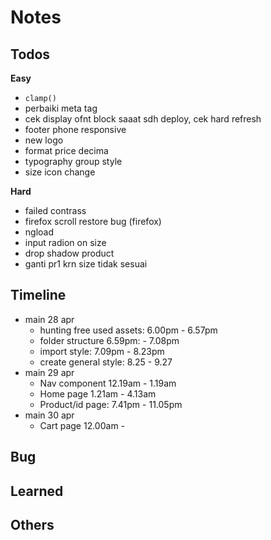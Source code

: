 # Notes

## Todos
**Easy**
- `clamp()`
- perbaiki meta tag
- cek display ofnt block saaat sdh deploy, cek hard refresh
- footer phone responsive
- new logo
- format price decima
- typography group style
- size icon change

**Hard**
- failed contrass
- firefox scroll restore bug (firefox)
- ngload
- input radion on size
- drop shadow product
- ganti pr1 krn size tidak sesuai

## Timeline
- main 28 apr
  - hunting free used assets: 6.00pm - 6.57pm
  - folder structure 6.59pm: - 7.08pm
  - import style: 7.09pm - 8.23pm
  - create general style: 8.25 - 9.27
- main 29 apr
  - Nav component 12.19am - 1.19am
  - Home page 1.21am - 4.13am
  - Product/id page: 7.41pm - 11.05pm
- main 30 apr
  - Cart page 12.00am - 

## Bug

## Learned

## Others
